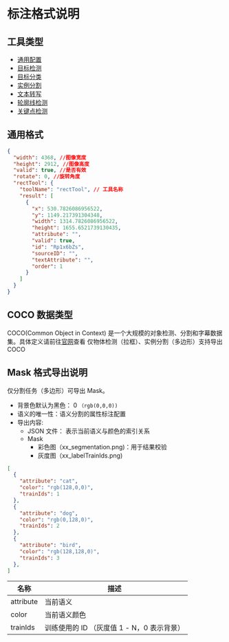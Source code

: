 # 标注格式说明

## 工具类型

- [通用配置](./common.md)
- [目标检测](./rectTool.md)
- [目标分类](./tagTool.md)
- [实例分割](./polygonTool.md)
- [文本转写](./textTool.md)
- [轮廓线检测](./lineTool.md)
- [关键点检测](./pointTool.md)

## 通用格式

```json
{
  "width": 4368, //图像宽度
  "height": 2912, //图像高度
  "valid": true, //是否有效
  "rotate": 0, //旋转角度
  "rectTool": {
    "toolName": "rectTool", // 工具名称
    "result": [ 
      {
        "x": 530.7826086956522,
        "y": 1149.217391304348,
        "width": 1314.7826086956522,
        "height": 1655.6521739130435,
        "attribute": "",
        "valid": true,
        "id": "Rp1x6bZs",
        "sourceID": "",
        "textAttribute": "",
        "order": 1
      }
    ]
  }
}
```

## COCO 数据类型
 
COCO(Common Object in Context) 是一个大规模的对象检测、分割和字幕数据集。具体定义请前往[官网](https://cocodataset.org/#home)查看
仅物体检测（拉框）、实例分割（多边形）支持导出COCO

## Mask 格式导出说明

仅分割任务（多边形）可导出 Mask。

- 背景色默认为黑色：  0 `（rgb(0,0,0))`
- 语义的唯一性：语义分割的属性标注配置
- 导出内容:
  - JSON 文件： 表示当前语义与颜色的索引关系
  - Mask
    - 彩色图（xx_segmentation.png)：用于结果校验
    - 灰度图（xx_labelTrainIds.png)
 

```json
[
  {
    "attribute": "cat",
    "color": "rgb(128,0,0)",
    "trainIds": 1 
  },
  {
    "attribute": "dog",
    "color": "rgb(0,128,0)",
    "trainIds": 2
  },
  {
    "attribute": "bird",
    "color": "rgb(128,128,0)",
    "trainIds": 3
  },
]
```

| 名称      | 描述                                       |
| --------- | ------------------------------------------ |
| attribute | 当前语义                                   |
| color     | 当前语义颜色                               |
| trainIds  | 训练使用的 ID （灰度值 1 - N，0 表示背景） |
